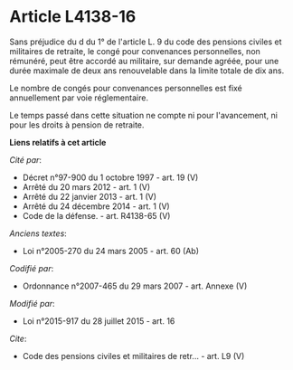 # Article L4138-16

Sans préjudice du d du 1° de l'article L. 9 du code des pensions civiles et militaires de retraite, le congé pour convenances
personnelles, non rémunéré, peut être accordé au militaire, sur demande agréée, pour une durée maximale de deux ans
renouvelable dans la limite totale de dix ans. 

Le nombre de congés pour convenances personnelles est fixé annuellement par voie réglementaire. 

Le temps passé dans cette situation ne compte ni pour l'avancement, ni pour les droits à pension de retraite.

**Liens relatifs à cet article**

_Cité par_:

  - Décret n°97-900 du 1 octobre 1997 - art. 19 (V)
  - Arrêté du 20 mars 2012 - art. 1 (V)
  - Arrêté du 22 janvier 2013 - art. 1 (V)
  - Arrêté du 24 décembre 2014 - art. 1 (V)
  - Code de la défense. - art. R4138-65 (V)

_Anciens textes_:

  - Loi n°2005-270 du 24 mars 2005 - art. 60 (Ab)

_Codifié par_:

  - Ordonnance n°2007-465 du 29 mars 2007 - art. Annexe (V)

_Modifié par_:

  - Loi n°2015-917 du 28 juillet 2015 - art. 16

_Cite_:

  - Code des pensions civiles et militaires de retr... - art. L9 (V)
